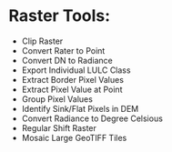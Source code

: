 # Raster Tools:

- Clip Raster
- Convert Rater to Point
- Convert DN to Radiance
- Export Individual LULC Class
- Extract Border Pixel Values
- Extract Pixel Value at Point
- Group Pixel Values
- Identify Sink/Flat Pixels in DEM
- Convert Radiance to Degree Celsious
- Regular Shift Raster
- Mosaic Large GeoTIFF Tiles
